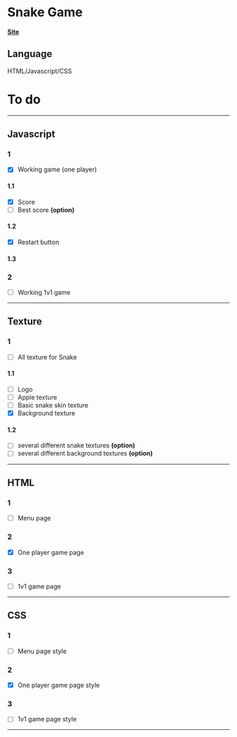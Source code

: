 # Snake Game 
**[Site](https://jerem-estici.github.io/Snake-game-html/)**

## Language 
HTML/Javascript/CSS

# To do

---

## Javascript



### 1

- [x] Working game (one player)

#### 1.1
- [x] Score 
- [ ] Best score **(option)**

#### 1.2
- [x] Restart button 

#### 1.3


### 2
- [ ] Working 1v1 game

---

## Texture


  
###  1

- [ ] All texture for Snake 

#### 1.1
- [ ] Logo
- [ ] Apple texture 
- [ ] Basic snake skin texture
- [x] Background texture

#### 1.2

- [ ] several different snake textures **(option)**
- [ ] several different background textures **(option)**

---

## HTML

### 1 

- [ ] Menu page

### 2

- [x] One player game page

### 3 

- [ ] 1v1 game page

---

## CSS

### 1 

- [ ] Menu page style

### 2

- [x] One player game page style

### 3 

- [ ] 1v1 game page style

---
